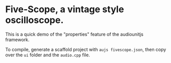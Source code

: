 # Five-Scope, a vintage style oscilloscope.

This is a quick demo of the "properties" feature of the audiounitjs framework.

To compile, generate a scaffold project with `aujs fivescope.json`, then copy over the `ui` folder and the `audio.cpp` file.



